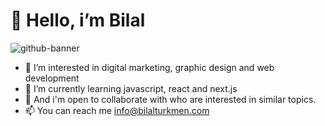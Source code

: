 # 👋 Hello, i’m Bilal

![github-banner](https://user-images.githubusercontent.com/30315981/224499410-09e0b065-7f78-47ad-b262-274695f7fed0.png)

- 👀 I’m interested in digital marketing, graphic design and web development
- 🌱 I’m currently learning javascript, react and next.js
- 💞️ And i'm open to collaborate with who are interested in similar topics.
- 📫 You can reach me info@bilalturkmen.com

<!---
bilalturkmen/bilalturkmen is a ✨ special ✨ repository because its `README.md` (this file) appears on your GitHub profile.
You can click the Preview link to take a look at your changes.
--->
